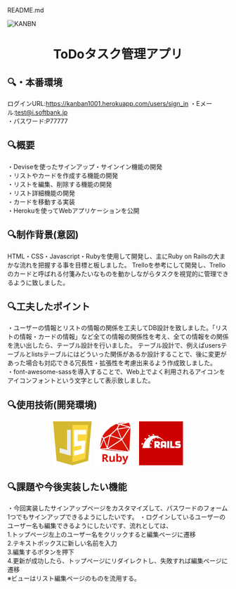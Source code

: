 README.md

![KANBN](https://media.giphy.com/media/7A1NfPDwFyjlZP0CsG/giphy.gif)
<h1 align="center">ToDoタスク管理アプリ</h1>


## 🔍・本番環境
ログインURL:https://kanban1001.herokuapp.com/users/sign_in
・Eメール:test@i.softbank.jp<br>
・パスワード:P77777<br>

## 🔍概要
・Deviseを使ったサインアップ・サインイン機能の開発<br>
・リストやカードを作成する機能の開発<br>
・リストを編集、削除する機能の開発<br>
・リスト詳細機能の開発<br>
・カードを移動する実装<br>
・Herokuを使ってWebアプリケーションを公開<br>


## 🔍制作背景(意図)
HTML・CSS・Javascript・Rubyを使用して開発し、主にRuby on Railsの大まかな流れを把握する事を目標と板しました。
Trelloを参考にして開発し、Trelloのカードと呼ばれる付箋みたいなものを動かしながらタスクを視覚的に管理できるように致しました。

## 🔍工夫したポイント
・ユーザーの情報とリストの情報の関係を工夫してDB設計を致しました。「リストの情報・カードの情報」など全ての情報の関係性を考え、全ての情報をの関係を洗い出したら、テーブル設計を行いました。
テーブル設計で、例えばusersテーブルとlistsテーブルにはどういった関係があるか設計することで、後に変更があった場合も対応できる冗長性・拡張性を考慮出来るよう作成致しました。<br>
・font-awesome-sassを導入することで、Web上でよく利用されるアイコンをアイコンフォントという文字として表示致しました。<br>

## 🔍使用技術(開発環境)
<p align="center">
  <a href="javascriptロゴ"><img src="https://github.com/Daisuke-23/kanban-1001/blob/master/javascript-1.svg" height="100px；" /></a>
  <a href="Rubyロゴ"><img src="https://github.com/Daisuke-23/line-bot/blob/master/%E3%82%BF%E3%82%99%E3%82%A6%E3%83%B3%E3%83%AD%E3%83%BC%E3%83%88%E3%82%99.png" height="100px；" /></a>
  <a href="Railsロゴ"><img src="https://github.com/Daisuke-23/line-bot/blob/master/rails.png" height="100px;" /></a>
</p>


## 🔍課題や今後実装したい機能
・今回実装したサインアップページをカスタマイズして、パスワードのフォーム1つでもサインアップできるようにしたいです。
・ログインしているユーザーのユーザー名も編集できるようにしたいです、流れとしては、<br>
1.トップページ左上のユーザー名をクリックすると編集ページに遷移<br>
2.テキストボックスに新しい名前を入力<br>
3.編集するボタンを押下<br>
4.更新が成功したら、トップページにリダイレクトし、失敗すれば編集ページに遷移<br>
※ビューはリスト編集ページのものを流用する。<br>
